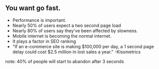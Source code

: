 ##  You want go fast.

* Performance is important.
* Nearly 50% of users expect a two second page load <!-- .element: class="fragment" -->
* Nearly 80% of users say they've been affected by slowness. <!-- .element: class="fragment" -->
* Mobile internet is becoming the normal internet. <!-- .element: class="fragment" -->
* It plays a factor in SEO ranking <!-- .element: class="fragment" -->
* "If an e-commerce site is making $100,000 per day, a 1 second page delay could cost $2.5 million in lost sales a year." -Kissmetrics <!-- .element: class="fragment" -->


note:
    40% of people will start to abandon after 3 seconds

